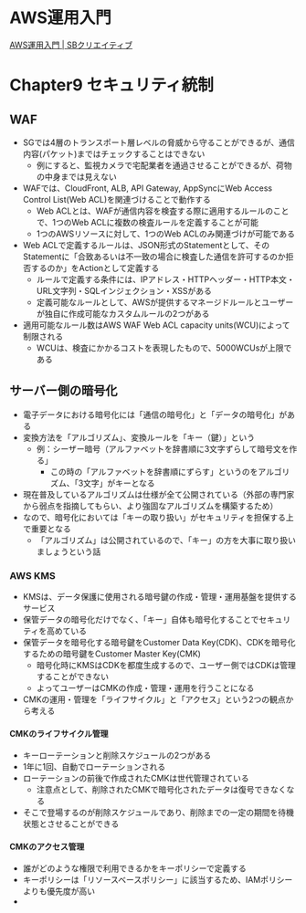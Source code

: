 # AWS運用入門

[AWS運用入門 | SBクリエイティブ](https://www.sbcr.jp/product/4815615499/)

# Chapter9 セキュリティ統制

## WAF

- SGでは4層のトランスポート層レベルの脅威から守ることができるが、通信内容(パケット)まではチェックすることはできない
  - 例にすると、監視カメラで宅配業者を通過させることができるが、荷物の中身までは見えない
- WAFでは、CloudFront, ALB, API Gateway, AppSyncにWeb Access Control List(Web ACL)を関連づけることで動作する
  - Web ACLとは、WAFが通信内容を検査する際に適用するルールのことで、1つのWeb ACLに複数の検査ルールを定義することが可能
  - 1つのAWSリソースに対して、1つのWeb ACLのみ関連づけが可能である
- Web ACLで定義するルールは、JSON形式のStatementとして、そのStatementに「合致あるいは不一致の場合に検査した通信を許可するのか拒否するのか」をActionとして定義する
  - ルールで定義する条件には、IPアドレス・HTTPヘッダー・HTTP本文・URL文字列・SQLインジェクション・XSSがある
  - 定義可能なルールとして、AWSが提供するマネージドルールとユーザーが独自に作成可能なカスタムルールの2つがある
- 適用可能なルール数はAWS WAF Web ACL capacity units(WCU)によって制限される
  - WCUは、検査にかかるコストを表現したもので、5000WCUsが上限である

## サーバー側の暗号化

- 電子データにおける暗号化には「通信の暗号化」と「データの暗号化」がある
- 変換方法を「アルゴリズム」、変換ルールを「キー（鍵）」という
  - 例：シーザー暗号（アルファベットを辞書順に3文字ずらして暗号文を作る」
    - この時の「アルファベットを辞書順にずらす」というのをアルゴリズム、「3文字」がキーとなる
- 現在普及しているアルゴリズムは仕様が全て公開されている（外部の専門家から弱点を指摘してもらい、より強固なアルゴリズムを構築するため）
- なので、暗号化においては「キーの取り扱い」がセキュリティを担保する上で重要となる
  - 「アルゴリズム」は公開されているので、「キー」の方を大事に取り扱いましょうという話

### AWS KMS

- KMSは、データ保護に使用される暗号鍵の作成・管理・運用基盤を提供するサービス
- 保管データの暗号化だけでなく、「キー」自体も暗号化することでセキュリティを高めている
- 保管データを暗号化する暗号鍵をCustomer Data Key(CDK)、CDKを暗号化するための暗号鍵をCustomer Master Key(CMK)
  - 暗号化時にKMSはCDKを都度生成するので、ユーザー側ではCDKは管理することができない
  - よってユーザーはCMKの作成・管理・運用を行うことになる
- CMKの運用・管理を「ライフサイクル」と「アクセス」という2つの観点から考える

#### CMKのライフサイクル管理

- キーローテーションと削除スケジュールの2つがある
- 1年に1回、自動でローテーションされる
- ローテーションの前後で作成されたCMKは世代管理されている
  - 注意点として、削除されたCMKで暗号化されたデータは復号できなくなる
- そこで登場するのが削除スケジュールであり、削除までの一定の期間を待機状態とさせることができる

#### CMKのアクセス管理

- 誰がどのような権限で利用できるかをキーポリシーで定義する
- キーポリシーは「リソースベースポリシー」に該当するため、IAMポリシーよりも優先度が高い
- 

